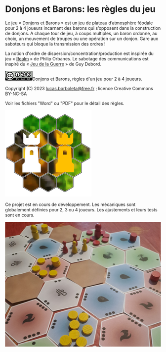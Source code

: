 # Donjons et Barons: les règles du jeu
Le jeu « Donjons et Barons » est un jeu de plateau d’atmosphère féodale pour 2 à 4 joueurs incarnant des barons qui s’opposent dans la construction de donjons. A chaque tour de jeu, à coups multiples, un baron ordonne, au choix, un mouvement de troupes ou une opération sur un donjon. Gare aux saboteurs qui bloque la transmission des ordres !

La notion d'ordre de dispersion/concentration/production est inspirée du jeu « [Realm](https://boardgamegeek.com/boardgame/3024/realm) » de Philip Orbanes. Le sabotage des communications est inspiré du « [Jeu de la Guerre](https://fr.wikipedia.org/wiki/Le_Jeu_de_la_guerre_(livre)) » de Guy Debord.

![](./pictures/CC-BY-NC-SA.png)Donjons et Barons, règles d'un jeu pour 2 à 4 joueurs.

Copyright (C) 2023 [lucas.borboleta@free.fr](mailto:lucas.borboleta@free.fr) ; licence Creative Commons BY-NC-SA

Voir les fichiers "Word" ou "PDF" pour le détail des règles. 

![](./pictures/donjons-logo-2.png)

Ce projet est en cours de développement. Les mécaniques sont globalement définies pour 2, 3 ou 4 joueurs. Les ajustements et leurs tests sont en cours.

<img src="./pictures/Donjons-et-Barons-2024-0420-1544.jpg" style="zoom:60%;" />
